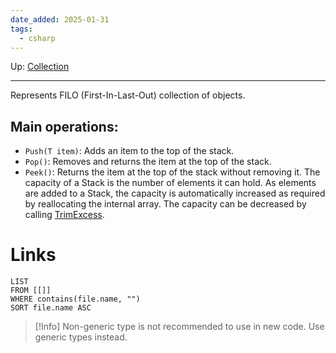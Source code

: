 ```yaml
---
date_added: 2025-01-31
tags:
  - csharp
---
```

Up: [Collection](Collection.md)
___
 Represents FILO (First-In-Last-Out) collection of objects.
## Main operations:
- `Push(T item)`: Adds an item to the top of the stack.
- `Pop()`: Removes and returns the item at the top of the stack.
- `Peek()`: Returns the item at the top of the stack without removing it.
The capacity of a Stack is the number of elements it can hold. As elements are added to a Stack, the capacity is automatically increased as required by reallocating the internal array. The capacity can be decreased by calling [TrimExcess](https://learn.microsoft.com/en-us/dotnet/api/system.collections.generic.queue-1.trimexcess?view=net-9.0).
# Links
```dataview
LIST
FROM [[]]
WHERE contains(file.name, "")
SORT file.name ASC
```
>[!Info]
> Non-generic type is not recommended to use in new code. Use generic types instead.
